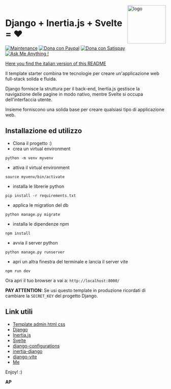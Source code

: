 <img src="https://progressify.dev/img/progressify-logo.png" alt="logo" height="120" align="right" />


# Django + Inertia.js + Svelte = ❤️

[![Maintenance](https://img.shields.io/badge/Maintained%3F-yes-green.svg)](https://github.com/progressify/django-inertia-svelte-starter/graphs/commit-activity)
[![Dona con Paypal](https://img.shields.io/badge/PayPal-Donate%20to%20Author-blue.svg)](https://www.paypal.me/progressify) 
[![Dona con Satispay](https://img.shields.io/badge/Satispay-Donate%20to%20Author-red.svg)](https://tag.satispay.com/progressify) 
[![Ask Me Anything !](https://img.shields.io/badge/Ask%20me-anything-1abc9c.svg)](https://github.com/progressify/django-inertia-svelte-starter/issues)

[Here you find the italian version of this README](README.md)

Il template starter combina tre tecnologie per creare un'applicazione web full-stack solida e fluida. 

Django fornisce la struttura per il back-end, 
Inertia.js gestisce la navigazione delle pagine in modo nativo, 
mentre Svelte si occupa dell'interfaccia utente. 

Insieme forniscono una solida base per creare qualsiasi tipo di applicazione web.


## Installazione ed utilizzo

- Clona il progetto :)
- crea un virtual environment

```shell
python -m venv myvenv
```

- attiva il virtual environment

```shell
source myvenv/bin/activate
```

- installa le librerie python

```shell
pip install -r requirements.txt
```

- applica le migration del db

```shell
python manage.py migrate
```

- installa le dipendenze npm

```shell
npm install
```

- avvia il server python

```shell
python manage.py runserver
```

- apri un altra finestra del terminale e lancia il server vite

```shell
npm run dev
```

Ora apri il tuo browser a vai a: `http://localhost:8000/`

**PAY ATTENTION:** Se usi questo template in produzione ricordati di cambiare la `SECRET_KEY` del progetto Django.


## Link utili

- [Template admin html css](https://code-boxx.com/simple-html-css-admin-panel/)
- [Django](https://www.djangoproject.com/)
- [Inertia.js](https://inertiajs.com/)
- [Svelte](https://svelte.dev/)
- [django-configurations](https://django-configurations.readthedocs.io/en/stable/)
- [inertia-django](https://pypi.org/project/inertia-django/)
- [django-vite](https://pypi.org/project/django-vite/)
- [Me](https://progressify.dev/)


Enjoy! :)

**AP**